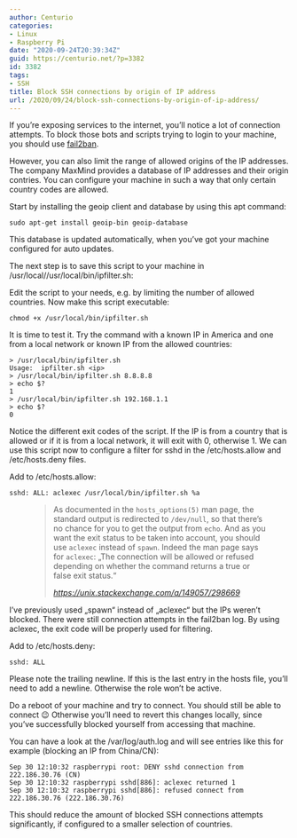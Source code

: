 ```yaml
---
author: Centurio
categories:
- Linux
- Raspberry Pi
date: "2020-09-24T20:39:34Z"
guid: https://centurio.net/?p=3382
id: 3382
tags:
- SSH
title: Block SSH connections by origin of IP address
url: /2020/09/24/block-ssh-connections-by-origin-of-ip-address/
---
```

If you&#8217;re exposing services to the internet, you&#8217;ll notice a lot of connection attempts. To block those bots and scripts trying to login to your machine, you should use <a href="https://centurio.net/2020/09/22/protect-ssh-services-with-fail2ban/" data-type="post" data-id="3355">fail2ban</a>.

However, you can also limit the range of allowed origins of the IP addresses. The company MaxMind provides a database of IP addresses and their origin contries. You can configure your machine in such a way that only certain country codes are allowed.

Start by installing the geoip client and database by using this apt command:

<pre class="wp-block-code"><code>sudo apt-get install geoip-bin geoip-database</code></pre>

This database is updated automatically, when you&#8217;ve got your machine configured for auto updates.

The next step is to save this script to your machine in /usr/local//usr/local/bin/ipfilter.sh:

Edit the script to your needs, e.g. by limiting the number of allowed countries. Now make this script executable:

<pre class="wp-block-code"><code>chmod +x /usr/local/bin/ipfilter.sh</code></pre>

It is time to test it. Try the command with a known IP in America and one from a local network or known IP from the allowed countries:

<pre class="wp-block-code"><code>> /usr/local/bin/ipfilter.sh
Usage:  ipfilter.sh &lt;ip>
> /usr/local/bin/ipfilter.sh 8.8.8.8
> echo $?
1
> /usr/local/bin/ipfilter.sh 192.168.1.1
> echo $?
0</code></pre>

Notice the different exit codes of the script. If the IP is from a country that is allowed or if it is from a local network, it will exit with 0, otherwise 1. We can use this script now to configure a filter for sshd in the /etc/hosts.allow and /etc/hosts.deny files.

Add to /etc/hosts.allow:

<pre class="wp-block-code"><code>sshd: ALL: aclexec /usr/local/bin/ipfilter.sh %a
</code></pre><figure class="wp-block-pullquote">

> As documented in the `hosts_options(5)` man page, the standard output is redirected to `/dev/null`, so that there&#8217;s no chance for you to get the output from `echo`. And as you want the exit status to be taken into account, you should use `aclexec` instead of `spawn`. Indeed the man page says for `aclexec`: &#8222;The connection will be allowed or refused depending on whether the command returns a true or false exit status.&#8220;
> 
> <cite>https://unix.stackexchange.com/a/149057/298669</cite></figure> 

I&#8217;ve previously used &#8222;spawn&#8220; instead of &#8222;aclexec&#8220; but the IPs weren&#8217;t blocked. There were still connection attempts in the fail2ban log. By using aclexec, the exit code will be properly used for filtering.

Add to /etc/hosts.deny:

<pre class="wp-block-code"><code>sshd: ALL
</code></pre>

Please note the trailing newline. If this is the last entry in the hosts file, you&#8217;ll need to add a newline. Otherwise the role won&#8217;t be active.

Do a reboot of your machine and try to connect. You should still be able to connect 😉 Otherwise you&#8217;ll need to revert this changes locally, since you&#8217;ve successfully blocked yourself from accessing that machine.

You can have a look at the /var/log/auth.log and will see entries like this for example (blocking an IP from China/CN):

<pre class="wp-block-code"><code>Sep 30 12:10:32 raspberrypi root: DENY sshd connection from 222.186.30.76 (CN)
Sep 30 12:10:32 raspberrypi sshd[886]: aclexec returned 1
Sep 30 12:10:32 raspberrypi sshd[886]: refused connect from 222.186.30.76 (222.186.30.76)</code></pre>

This should reduce the amount of blocked SSH connections attempts significantly, if configured to a smaller selection of countries.